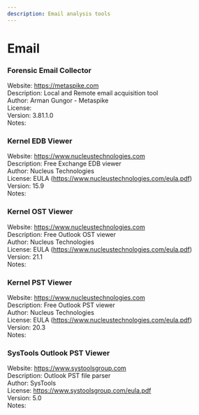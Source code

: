 ```yaml
---  
description: Email analysis tools  
---  
```

  
# Email  
  
### Forensic Email Collector  
Website: https://metaspike.com  
Description: Local and Remote email acquisition tool  
Author: Arman Gungor - Metaspike  
License:   
Version: 3.81.1.0  
Notes:  
  
### Kernel EDB Viewer  
Website: https://www.nucleustechnologies.com  
Description: Free Exchange EDB viewer  
Author: Nucleus Technologies  
License: EULA (https://www.nucleustechnologies.com/eula.pdf)  
Version: 15.9  
Notes:  
  
### Kernel OST Viewer  
Website: https://www.nucleustechnologies.com  
Description: Free Outlook OST viewer       
Author: Nucleus Technologies  
License: EULA (https://www.nucleustechnologies.com/eula.pdf)  
Version: 21.1  
Notes:  
  
### Kernel PST Viewer  
Website: https://www.nucleustechnologies.com  
Description: Free Outlook PST viewer       
Author: Nucleus Technologies  
License: EULA (https://www.nucleustechnologies.com/eula.pdf)  
Version: 20.3  
Notes:   
  
### SysTools Outlook PST Viewer  
Website: https://www.systoolsgroup.com  
Description: Outlook PST file parser  
Author: SysTools  
License: https://www.systoolsgroup.com/eula.pdf  
Version: 5.0  
Notes:   
  
